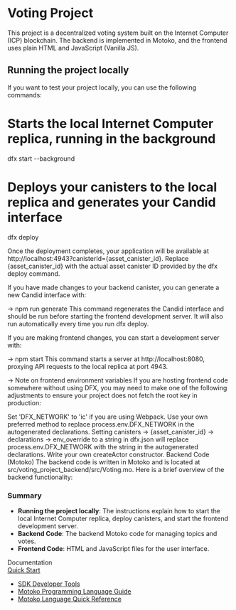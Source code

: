 # Voting Project

This project is a decentralized voting system built on the Internet Computer (ICP) blockchain. The backend is implemented in Motoko, and the frontend uses plain HTML and JavaScript (Vanilla JS).


## Running the project locally

If you want to test your project locally, you can use the following commands:

# Starts the local Internet Computer replica, running in the background
dfx start --background

# Deploys your canisters to the local replica and generates your Candid interface
dfx deploy

Once the deployment completes, your application will be available at http://localhost:4943?canisterId={asset_canister_id}. Replace {asset_canister_id} with the actual asset canister ID provided by the dfx deploy command.

If you have made changes to your backend canister, you can generate a new Candid interface with:

-> npm run generate
This command regenerates the Candid interface and should be run before starting the frontend development server. It will also run automatically every time you run dfx deploy.

If you are making frontend changes, you can start a development server with:

-> npm start
This command starts a server at http://localhost:8080, proxying API requests to the local replica at port 4943.

-> Note on frontend environment variables
If you are hosting frontend code somewhere without using DFX, you may need to make one of the following adjustments to ensure your project does not fetch the root key in production:

Set 'DFX_NETWORK' to 'ic' if you are using Webpack.
Use your own preferred method to replace process.env.DFX_NETWORK in the autogenerated declarations.
Setting canisters -> {asset_canister_id} -> declarations -> env_override to a string in dfx.json will replace process.env.DFX_NETWORK with the string in the autogenerated declarations.
Write your own createActor constructor.
Backend Code (Motoko)
The backend code is written in Motoko and is located at src/voting_project_backend/src/Voting.mo. Here is a brief overview of the backend functionality:

### Summary

- **Running the project locally**: The instructions explain how to start the local Internet Computer replica, deploy canisters, and start the frontend development server.
- **Backend Code**: The backend Motoko code for managing topics and votes.
- **Frontend Code**: HTML and JavaScript files for the user interface.

Documentation  
 [Quick Start](https://internetcomputer.org/docs/current/developer-docs/setup/deploy-locally)
- [SDK Developer Tools](https://internetcomputer.org/docs/current/developer-docs/setup/install)
- [Motoko Programming Language Guide](https://internetcomputer.org/docs/current/motoko/main/motoko)
- [Motoko Language Quick Reference](https://internetcomputer.org/docs/current/motoko/main/language-manual)



